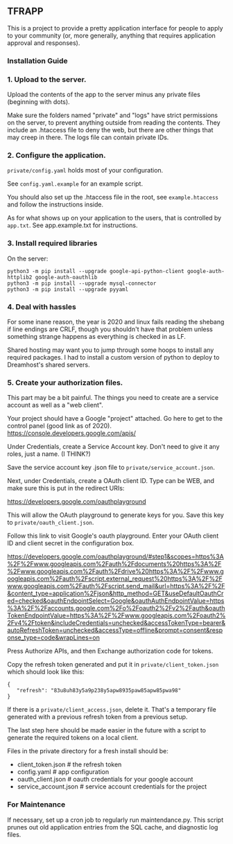 ## TFRAPP

This is a project to provide a pretty application interface for people to apply to your community (or, more generally, anything that requires application approval and responses).

### Installation Guide

### 1. Upload to the server.
Upload the contents of the app to the server minus any private files (beginning with dots).

Make sure the folders named "private" and "logs" have strict permissions on the server, to prevent anything outside from reading the contents. They include an .htaccess file to deny the web, but there are other things that may creep in there. The logs file can contain private IDs. 

### 2. Configure the application.
`private/config.yaml` holds most of your configuration.

See `config.yaml.example` for an example script.

You should also set up the .htaccess file in the root, see `example.htaccess` and follow the instructions inside.

As for what shows up on your application to the users, that is controlled by `app.txt`. See app.example.txt for instructions.

### 3. Install required libraries
On the server:

    python3 -m pip install --upgrade google-api-python-client google-auth-httplib2 google-auth-oauthlib
    python3 -m pip install --upgrade mysql-connector
    python3 -m pip install --upgrade pyyaml

### 4. Deal with hassles
For some inane reason, the year is 2020 and linux fails reading the shebang if line endings are CRLF, though you shouldn't have that problem unless something strange happens as everything is checked in as LF.

Shared hosting may want you to jump through some hoops to install any required packages. I had to install a custom version of python to deploy to Dreamhost's shared servers.

### 5. Create your authorization files.
This part may be a bit painful. The things you need to create are a service account as well as a "web client".

Your project should have a Google "project" attached. Go here to get to the control panel (good link as of 2020).
https://console.developers.google.com/apis/

Under Credentials, create a Service Account key. Don't need to give it any roles, just a name. (I THINK?)

Save the service account key .json file to `private/service_account.json`.

Next, under Credentials, create a OAuth client ID. Type can be WEB, and make sure this is put in the redirect URIs:

https://developers.google.com/oauthplayground

This will allow the OAuth playground to generate keys for you. Save this key to `private/oauth_client.json`.

Follow this link to visit Google's oauth playground. Enter your OAuth client ID and client secret in the configuration box.

https://developers.google.com/oauthplayground/#step1&scopes=https%3A%2F%2Fwww.googleapis.com%2Fauth%2Fdocuments%20https%3A%2F%2Fwww.googleapis.com%2Fauth%2Fdrive%20https%3A%2F%2Fwww.googleapis.com%2Fauth%2Fscript.external_request%20https%3A%2F%2Fwww.googleapis.com%2Fauth%2Fscript.send_mail&url=https%3A%2F%2F&content_type=application%2Fjson&http_method=GET&useDefaultOauthCred=checked&oauthEndpointSelect=Google&oauthAuthEndpointValue=https%3A%2F%2Faccounts.google.com%2Fo%2Foauth2%2Fv2%2Fauth&oauthTokenEndpointValue=https%3A%2F%2Fwww.googleapis.com%2Foauth2%2Fv4%2Ftoken&includeCredentials=unchecked&accessTokenType=bearer&autoRefreshToken=unchecked&accessType=offline&prompt=consent&response_type=code&wrapLines=on

Press Authorize APIs, and then Exchange authorization code for tokens.

Copy the refresh token generated and put it in `private/client_token.json` which should look like this:

    {
       "refresh": "83u8uh83y5a9p238y5apw8935paw85apw85pwa98"
    }

If there is a `private/client_access.json`, delete it. That's a temporary file generated with a previous refresh token from a previous setup.

The last step here should be made easier in the future with a script to generate the required tokens on a local client.

Files in the private directory for a fresh install should be:
- client_token.json    # the refresh token
- config.yaml          # app configuration
- oauth_client.json    # oauth credentials for your google account
- service_account.json # service account credentials for the project

### For Maintenance
If necessary, set up a cron job to regularly run maintendance.py. This script prunes out old application entries from the SQL cache, and diagnostic log files.

